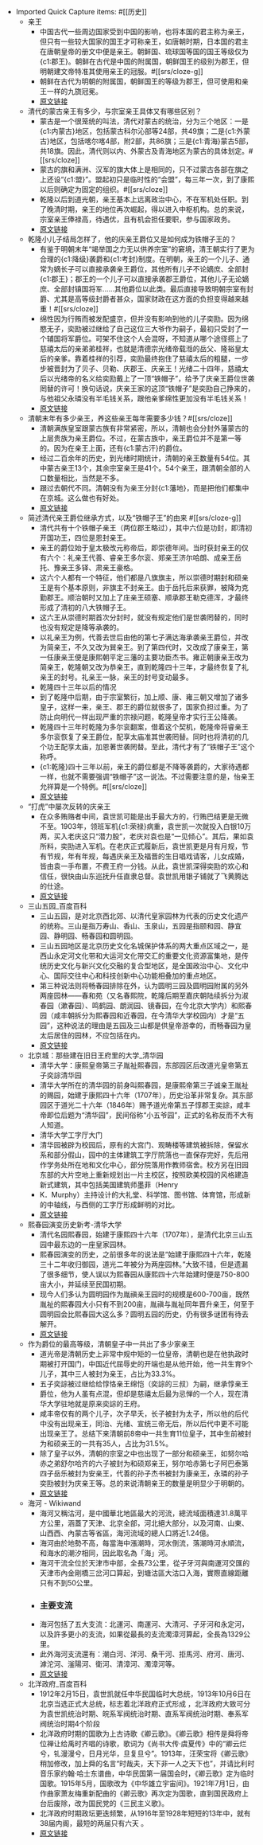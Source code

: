 - Imported Quick Capture items: #[[历史]]
    - 亲王
        - 中国古代一些周边国家受到中国的影响，也将本国的君主称为亲王，但只有一些较大国家的国王才可称亲王，如唐朝时期，日本国的君主在唐朝皇帝的册文中便是亲王。朝鲜国、琉球国等国的国王等级仅为{c1:郡王}。朝鲜在古代是中国的附属国，朝鲜国王的级别为郡王，但明朝建文帝特准其使用亲王的冠服。#[[srs/cloze-g]]
        - 朝鲜在古代为明朝的附属国，朝鲜国王的等级为郡王，但可使用和亲王一样的九旒冠冕。
        - [原文链接](https://baike.baidu.com/item/%E4%BA%B2%E7%8E%8B/1080545?fr=aladdin)
    - 清代的蒙古亲王有多少，与宗室亲王具体又有哪些区别？
        - 蒙古是一个很笼统的叫法，清代对蒙古的统治，分为三个地区：一是{c1:内蒙古}地区，包括蒙古科尔沁部等24部，共49旗；二是{c1:外蒙古}地区，包括喀尔喀4部，附2部，共86旗；三是{c1:青海}蒙古5部，共18旗。因此，清代则以内、外蒙古及青海地区为蒙古的具体划定。#[[srs/cloze]]
        - 蒙古的旗和满洲、汉军的旗大体上是相同的，只不过蒙古各部在旗之上还设“{c1:盟}”。盟起初只是临时性的“会盟”，每三年一次，到了康熙以后则确定为固定的组织。#[[srs/cloze]]
        - 乾隆以后到道光朝，亲王基本上远离政治中心，不在军机处任职。到了晚清时期，亲王的地位再次崛起，得以进入中枢机构。总的来说，宗室亲王俸禄高，待遇优，且有机会担任要职，参与国家政务。
        - [原文链接](https://baijiahao.baidu.com/s?id=1702863460554790638&wfr=spider&for=pc)
    - 乾隆小儿子结局怎样了，他的庆亲王爵位又是如何成为铁帽子王的？
        - 有鉴于明朝末年“竭举国之力无以供养宗室”的窘境，清王朝实行了更为合理的{c1:降级}袭爵和{c1:考封}制度。在明朝，亲王的一个儿子、通常为嫡长子可以直接承袭亲王爵位，其他所有儿子不论嫡庶、全部封{c1:郡王}；郡王的一个儿子可以直接承袭郡王爵位，其他儿子无论嫡庶、全部封镇国将军……其他爵位以此类。最后直接导致明朝宗室有封爵、尤其是高等级封爵者甚众，国家财政在这方面的负担变得越来越重！#[[srs/cloze]]
        - 绵性因为行贿而被发配盛京，但并没有影响到他的儿子奕劻。因为绵愍无子，奕劻被过继给了自己这位三大爷作为嗣子，最初只受封了一个辅国将军爵位。可架不住这个人会混呀，不知道从哪个途径搭上了慈禧太后的亲弟弟桂祥，也就是清德宗光绪帝载湉的岳父、隆裕皇太后的亲爹。靠着桂祥的引荐，奕劻最终抱住了慈禧太后的粗腿，一步步被晋封为了贝子、贝勒、庆郡王、庆亲王！光绪二十四年，慈禧太后以光绪帝的名义给奕劻戴上了一顶“铁帽子”，给予了庆亲王爵位世袭罔替的许可！换句话说，庆亲王家的这顶“铁帽子”是奕劻自己挣来的，与他祖父永璘没有半毛钱关系，跟他亲爹绵性更加没有半毛钱关系！
        - [原文链接](https://k.sina.com.cn/article_7452972749_1bc3b56cd00101bt3v.html?sudaref=www.google.com.hk&display=0&retcode=0)
    - 清朝末年有多少亲王，养这些亲王每年需要多少钱？#[[srs/cloze]]
        - 清朝满族皇室跟蒙古族有非常紧密，所以，清朝也会分封外藩蒙古的上层贵族为亲王爵位。不过，在蒙古族中，亲王爵位并不是第一等的。因为在亲王上面，还有{c1:蒙古汗}的爵位。
        - 经过二百余年的历史，到光绪时期统计，清朝的亲王数量有54位。其中蒙古亲王13个，其余宗室亲王是41个。54个亲王，跟清朝全部的人口数量相比，当然是不多。
        - 跟过去朝代不同。清朝没有为亲王分封{c1:藩地}，而是把他们都集中在京城。这么做也有好处。
        - [原文链接](https://baijiahao.baidu.com/s?id=1619653340169123162&wfr=spider&for=pc)
    - 简述清代亲王爵位继承方式，以及“铁帽子王”的由来 #[[srs/cloze-g]]
        - 清代共有十个铁帽子亲王（两位郡王略过），其中六位是功封，即清初开国功王，四位是恩封亲王。
        - 亲王的爵位始于皇太极改元称帝后，即崇德年间。当时获封亲王的仅有六个：礼亲王代善、睿亲王多尔衮、郑亲王济尔哈朗、成亲王岳托、豫亲王多铎、肃亲王豪格。
        - 这六个人都有一个特征，他们都是八旗旗主，所以崇德时期封和硕亲王是有个基本原则，非旗主不封亲王。由于岳托后来获罪，被降为克勤郡王。顺治朝时又加上了庄亲王硕塞、顺承郡王勒克德浑，才最终形成了清初的八大铁帽子王。
        - 这六王从崇德时期首次分封时，就没有规定他们是世袭罔替的，同时也没有规定是降等承袭的。
        - 以礼亲王为例，代善去世后由他的第七子满达海承袭亲王爵位，并改为简亲王，不久又改为巽亲王。到了第四代时，又改成了康亲王，第一任康亲王便是康熙朝平定三藩的主要功臣杰书。雍正朝康亲王改为简亲王，乾隆朝又改为恭亲王，直到乾隆四十三年，才最终恢复了礼亲王的封号。礼亲王一脉，亲王的封号变动最多。
        - 乾隆四十三年以后的情况
        - 到了乾隆中后期，由于宗室繁衍，加上顺、康、雍三朝又增加了诸多皇子，这样一来，亲王、郡王的爵位就很多了，国家负担过重。为了防止向明代一样出现严重的宗禄问题，乾隆皇帝才实行王公降袭。
        - 乾隆四十三年时乾隆为多尔衮翻案，借着这个契机，乾隆帝将睿亲王多尔衮恢复了亲王爵位，配享太庙准其世袭罔替。同时也将清初的几个功王配享太庙，加恩著世袭罔替。至此，清代才有了“铁帽子王”这个称呼。
        - {c1:乾隆}四十三年以前，亲王的爵位都是不降等袭爵的，大家待遇都一样，也就不需要强调“铁帽子”这一说法。不过需要注意的是，怡亲王允祥算是一个特例。#[[srs/cloze]]
        - [原文链接](https://baijiahao.baidu.com/s?id=1716923367926887549&wfr=spider&for=pc)
    - “打虎”中屡次反转的庆亲王
        - 在众多贿赂者中间，袁世凯可能是出手最大方的，行贿巴结更是无微不至。1903年，领班军机{c1:荣禄}病重，袁世凯一次就投入白银10万两，买入老庆这只“潜力股”，老庆对袁也是“一见倾心”。其后，果如袁所料，奕劻进入军机。在老庆正式履新后，袁世凯更是月有月规，节有节规，年有年规，每遇庆亲王及福晋的生日唱戏请客，儿女成婚，皆由袁一手布置，不费王府一分钱。从此，袁世凯深得奕劻的欢心和信任，很快由山东巡抚升任直隶总督。袁世凯用银子铺就了飞黄腾达的仕途。
        - [原文链接](http://fanfu.people.com.cn/n/2015/0330/c64371-26768439.html)
    - 三山五园_百度百科
        - 三山五园，是对北京西北郊、以清代皇家园林为代表的历史文化遗产的统称。三山是指万寿山、香山、玉泉山，五园是指颐和园、静宜园、静明园、畅春园和圆明园。
        - 三山五园地区是北京历史文化名城保护体系的两大重点区域之一，是西山永定河文化带和大运河文化带交汇的重要文化资源富集地，是传统历史文化与新兴文化交融的复合型地区，是全国政治中心、文化中心、国际交往中心和科技创新中心功能相叠加的重点地区。
        - 第三种说法则将畅春园排除在外，认为圆明三园及圆明园附属的另外两座园林——春和苑（又名春熙院，乾隆后期至嘉庆朝陆续拆分为淑春园（漱春园）、鸣鹤园、朗润园、镜春园，在今北京大学内）和熙春园（咸丰朝拆分为熙春园和近春园，在今清华大学校园内）才是“五园”，这种说法的理由是五园及三山都是供皇帝游幸的，而畅春园为皇太后居住的园林，不应包括在内。
        - [原文链接](https://baike.baidu.com/item/%E4%B8%89%E5%B1%B1%E4%BA%94%E5%9B%AD/6495450)
    - 北京城：那些建在旧日王府里的大学_清华园
        - 清华大学：康熙皇帝第三子胤祉熙春园，东部园区后改道光皇帝第五子奕誴清华园
        - 清华大学所在的清华园的前身叫熙春园，是康熙帝第三子诚亲王胤祉的赐园，始建于康熙四十六年（1707年），历史沿革非常复杂。其东部园区于道光二十六年（1846年）赐予道光帝第五子惇郡王奕誴，咸丰帝即位后题为“清华园”，民间俗称“小五爷园”，正式的名称反而不大有人知道。
        - 清华大学工字厅大门
        - 清华园被辟为校园后，原有的大宫门、观畴楼等建筑被拆除，保留水系和部分假山，园中的主体建筑工字厅院落也一直保存完好，先后用作学务处所在地和文化中心，部分院落用作教师宿舍。校方另在旧园东部的大片空地上重新规划出一片主校区，按照欧美校园的风格建造新式建筑，其中包括美国建筑师墨菲（Henry
        - K．Murphy）主持设计的大礼堂、科学馆、图书馆、体育馆，形成新的中轴线，与西侧的工字厅形成鲜明的对比。
        - [原文链接](https://www.sohu.com/a/420996553_120271802)
    - 熙春园演变历史新考-清华大学
        - 清代名园熙春园，始建于康熙四十六年（1707年），是清代北京三山五园中最东边的一座皇家园林。
        - 熙春园演变的历史，之前很多年的说法是“始建于康熙四十六年，乾隆三十二年收归御园，道光二年被分为两座园林。”大致不错，但是遗漏了很多细节，使人误以为熙春园从康熙四十六年始建时便是750-800亩大小，并延续至民国初期。
        - 现今人们多认为圆明园作为胤禛亲王园时的规模是600-700亩，既然胤祉的熙春园大小只有不到200亩，胤禛与胤祉同年晋升亲王，何至于圆明园会比熙春园大这么多？圆明五园的历史，仍有很多谜团有待去解开。
        - [原文链接](https://www.tsinghua.edu.cn/info/1661/85344.htm)
    - 作为爵位的最高等级，清朝皇子中一共出了多少家亲王
        - 道光帝是清朝历史上非常中规中矩的一位皇帝，清朝也是在他执政时期被打开国门，中国近代屈辱史的开端也是从他开始，他一共生育9个儿子，其中三人被封为亲王，占比为33.3%。
        - 五子奕誴被过继给给惇恪亲王绵恺（奕誴的三叔）为嗣，继承惇亲王爵位，他为人虽有点混，但却是慈禧太后最为忌惮的一个人，现在清华大学驻地就是原来奕誴的王府。
        - 咸丰帝仅有的两个儿子，次子早夭，长子被封为太子，所以他的后代中没有出现亲王，同治、光绪、宣统三帝无后，所以后代中更不可能出现亲王了。总结下来清朝前8帝中一共生育11位皇子，其中生前被封为和硕亲王的一共有35人，占比为31.5%。
        - 除了皇子以外，清朝的宗室之中也出现了一部分和硕亲王，如努尔哈赤之弟舒尔哈齐的六子被封为和硕郑亲王，努尔哈赤第七子阿巴泰第四子岳乐被封为安亲王，代善的孙子杰书被封为康亲王，永璘的孙子奕劻被封为庆亲王等。总的来说清朝亲王的数量是明显少于明朝的。
        - [原文链接](https://baijiahao.baidu.com/s?id=1756816557256588985&wfr=spider&for=pc)
    - 海河 - Wikiwand
        - 海河又稱沽河，是中國華北地區最大的河流，總流域面積達31.8萬平方公里，涵蓋了天津、北京全部，河北絕大部分，以及河南、山東、山西西、內蒙古等省區，海河流域的總人口將近1.24億。
        - 海河由於地勢不高，每當海中漲潮時，河水倒流，落潮時河水順流，和海水的潮汐相同，因此取名為「海」河。
        - 海河干流全位於天津市中部，全長73公里，從子牙河與南運河交匯的天津市內金剛橋三岔河口算起，到塘沽區大沽口入海，實際直線距離只有不到50公里。
        - ### 主要支流
        - 海河包括了五大支流：北運河、南運河、大清河、子牙河和永定河，以及許多更小的支流，如果從最長的支流濁漳河算起，全長為1329公里。
        - 此外海河支流還有：潮白河、洋河、桑干河、拒馬河、府河、唐河、滹沱河、滏陽河、衛河、清漳河、濁漳河等。
        - [原文链接](https://www.wikiwand.com/zh-tw/%E6%B5%B7%E6%B2%B3)
    - 北洋政府_百度百科
        - 1912年2月15日，袁世凯就任中华民国临时大总统，1913年10月6日在北京当选正式大总统，标志着北洋政府正式形成 ，北洋政府大致可分为袁世凯统治时期、皖系军阀统治时期、直系军阀统治时期、奉系军阀统治时期4个阶段
        - 北洋政府时期的国歌为上古诗歌《卿云歌》。《卿云歌》相传是舜将帝位禅让给禹时齐唱的诗歌，歌词为《尚书大传·虞夏传》中的“卿云烂兮，钆漫漫兮，日月光华，旦复旦兮”。1913年，汪荣宝将《卿云歌》稍加修改，加上舜的名言“时哉夫，天下非一人之天下也”，并请比利时音乐家约翰·哈士东谱曲，中华民国第一届国会时，《卿云歌》定为临时国歌。1915年5月，国歌改为《中华雄立宇宙间》。1921年7月1日，由作曲家萧友梅重新配曲的《卿云歌》再次定为国歌，直到国民政府上台后废除，改为国民党的《三民主义歌》。
        - 北洋政府时期政坛更迭频繁，从1916年至1928年短短的13年中，就有38届内阁，最短的两届只有六天 。
        - [原文链接](https://baike.baidu.com/item/%E5%8C%97%E6%B4%8B%E6%94%BF%E5%BA%9C/1311509)
